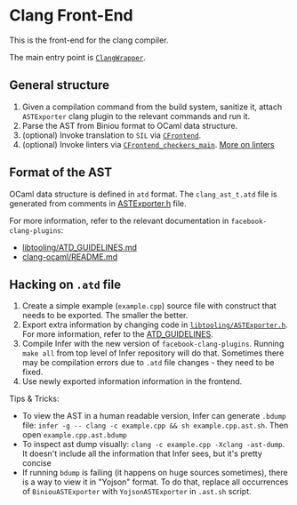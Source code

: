 # Clang Front-End

This is the front-end for the clang compiler.

The main entry point is [`ClangWrapper`](ClangWrapper.ml).

## General structure
1. Given a compilation command from the build system, sanitize it, attach `ASTExporter` clang plugin to the relevant commands and run it.
2. Parse the AST from Biniou format to OCaml data structure.
3. (optional) Invoke translation to `SIL` via [`CFrontend`](cFrontend.ml).
4. (optional) Invoke linters via [`CFrontend_checkers_main`](CFrontend_checkers_main.ml). [More on linters](http://fbinfer.com/docs/linters.html)

## Format of the AST
OCaml data structure is defined in `atd` format. The `clang_ast_t.atd` file is generated from comments in [ASTExporter.h](https://github.com/facebook/facebook-clang-plugins/blob/master/libtooling/ASTExporter.h) file.

For more information, refer to the relevant documentation in `facebook-clang-plugins`:
- [libtooling/ATD_GUIDELINES.md](https://github.com/facebook/facebook-clang-plugins/blob/master/libtooling/ATD_GUIDELINES.md)
- [clang-ocaml/README.md](https://github.com/facebook/facebook-clang-plugins/blob/master/clang-ocaml/README.md)

## Hacking on `.atd` file
1. Create a simple example (`example.cpp`) source file with construct that needs to be exported. The smaller the better.
2. Export extra information by changing code in [`libtooling/ASTExporter.h`](https://github.com/facebook/facebook-clang-plugins/blob/master/libtooling/ASTExporter.h). For more information, refer to the [ATD_GUIDELINES](https://github.com/facebook/facebook-clang-plugins/blob/master/libtooling/ATD_GUIDELINES.md).
3. Compile Infer with the new version of `facebook-clang-plugins`. Running `make all` from top level of Infer repository will do that. Sometimes there may be compilation errors due to `.atd` file changes - they need to be fixed.
4. Use newly exported information information in the frontend.

Tips & Tricks:
- To view the AST in a human readable version, Infer can generate `.bdump` file: `infer -g -- clang -c example.cpp && sh example.cpp.ast.sh`. Then open `example.cpp.ast.bdump`
- To inspect ast dump visually: `clang -c example.cpp -Xclang -ast-dump`. It doesn't include all the information that Infer sees, but it's pretty concise
- If running `bdump` is failing (it happens on huge sources sometimes), there is a way to view it in "Yojson" format. To do that, replace all occurrences of `BiniouASTExporter` with `YojsonASTExporter` in `.ast.sh` script.

